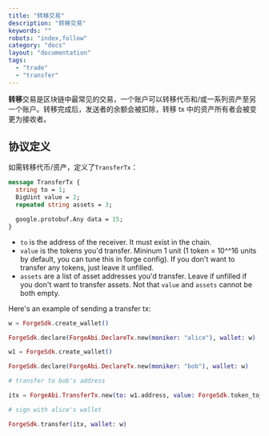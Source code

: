```yaml
---
title: "转移交易"
description: "转移交易"
keywords: ""
robots: "index,follow"
category: "docs"
layout: "documentation"
tags:
  - "trade"
  - "transfer"
---
```


**转移**交易是区块链中最常见的交易，一个账户可以转移代币和/或一系列资产至另一个账户。转移完成后，发送者的余额会被扣除，转移 tx 中的资产所有者会被变更为接收者。

## 协议定义

如需转移代币/资产，定义了`TransferTx`：

```proto
message TransferTx {
  string to = 1;
  BigUint value = 2;
  repeated string assets = 3;

  google.protobuf.Any data = 15;
}
```

- `to` is the address of the receiver. It must exist in the chain.
- `value` is the tokens you'd transfer. Mininum 1 unit (1 token = 10^^16 units by default, you can tune this in forge config). If you don't want to transfer any tokens, just leave it unfilled.
- `assets` are a list of asset addresses you'd transfer. Leave if unfilled if you don't want to transfer assets. Not that `value` and `assets` cannot be both empty.

Here's an example of sending a transfer tx:

```elixir
w = ForgeSdk.create_wallet()

ForgeSdk.declare(ForgeAbi.DeclareTx.new(moniker: "alice"), wallet: w)

w1 = ForgeSdk.create_wallet()

ForgeSdk.declare(ForgeAbi.DeclareTx.new(moniker: "bob"), wallet: w)

# transfer to bob's address

itx = ForgeAbi.TransferTx.new(to: w1.address, value: ForgeSdk.token_to_unit(1))

# sign with alice's wallet

ForgeSdk.transfer(itx, wallet: w)
```
